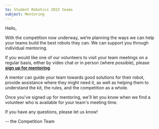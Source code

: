 ```yaml
---
to: Student Robotics 2023 teams
subject: Mentoring 
---
```


Hello,

With the competition now underway, we’re planning the ways we can help your teams build the best robots they can. We can support you through individual mentoring.

If you would like one of our volunteers to visit your team meetings on a regular basis, either by video chat or in person (where possible), please **[sign up for mentoring](https://forms.gle/nnGU3y8b3bb1zg917)**.

A mentor can guide your team towards good solutions for their robot, provide assistance where they might need it, as well as helping them to understand the kit, the rules, and the competition as a whole.

Once you've signed up for mentoring, we'll let you know when we find a volunteer who is available for your team's meeting time.

If you have any questions, please let us know!

-- the Competition Team
